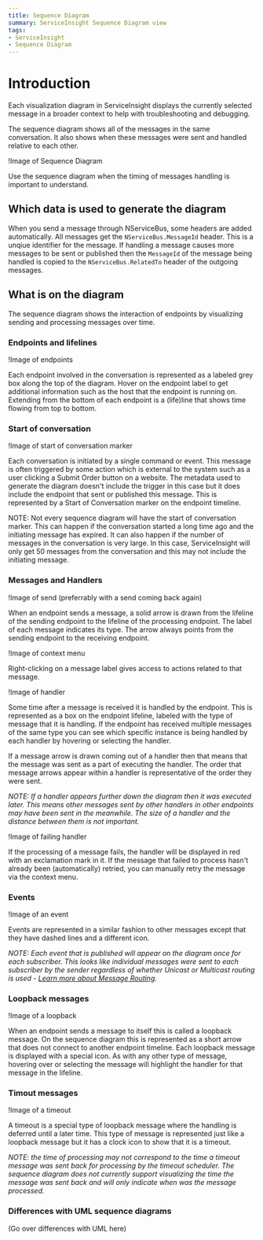 ```yaml
---
title: Sequence Diagram
summary: ServiceInsight Sequence Diagram view
tags: 
- ServiceInsight
- Sequence Diagram
---
```


# Introduction

Each visualization diagram in ServiceInsight displays the currently selected message in a broader context to help with troubleshooting and debugging.

The sequence diagram shows all of the messages in the same conversation. It also shows when these messages were sent and handled relative to each other. 

!Image of Sequence Diagram

Use the sequence diagram when the timing of messages handling is important to understand.

## Which data is used to generate the diagram

When you send a message through NServiceBus, some headers are added automatically. All messages get the `NServiceBus.MessageId` header. This is a unqiue identifier for the message. If handling a message causes more messages to be sent or published then the `MessageId` of the message being handled is copied to the `NServiceBus.RelatedTo` header of the outgoing messages.


## What is on the diagram

The sequence diagram shows the interaction of endpoints by visualizing sending and processing messages over time. 

### Endpoints and lifelines

!Image of endpoints

Each endpoint involved in the conversation is represented as a labeled grey box along the top of the diagram. Hover on the endpoint label to get additional information such as the host that the endpoint is running on. Extending from the bottom of each endpoint is a (life)line that shows time flowing from top to bottom.

### Start of conversation

!Image of start of conversation marker

Each conversation is initiated by a single command or event. This message is often triggered by some action which is external to the system such as a user clicking a Submit Order button on a website. The metadata used to generate the diagram doesn't include the trigger in this case but it does include the endpoint that sent or published this message. This is represented by a Start of Conversation marker on the endpoint timeline.

NOTE: Not every sequence diagram will have the start of conversation marker. This can happen if the conversation started a long time ago and the initiating message has expired. It can also happen if the number of messages in the conversation is very large. In this case, ServiceInsight will only get 50 messages from the conversation and this may not include the initiating message.

### Messages and Handlers

!Image of send (preferrably with a send coming back again)

When an endpoint sends a message, a solid arrow is drawn from the lifeline of the sending endpoint to the lifeline of the processing endpoint. The label of each message indicates its type. The arrow always points from the sending endpoint to the receiving endpoint.

!Image of context menu

Right-clicking on a message label gives access to actions related to that message.

!Image of handler

Some time after a message is received it is handled by the endpoint. This is represented as a box on the endpoint lifeline, labeled with the type of message that it is handling. If the endpoint has received multiple messages of the same type you can see which specific instance is being handled by each handler by hovering or selecting the handler.

If a message arrow is drawn coming out of a handler then that means that the message was sent as a part of executing the handler. The order that message arrows appear within a handler is representative of the order they were sent.

*NOTE: If a handler appears further down the diagram then it was executed later. This means other messages sent by other handlers in other endpoints may have been sent in the meanwhile. The size of a handler and the distance between them is not important.*

!Image of failing handler

If the processing of a message fails, the handler will be displayed in red with an exclamation mark in it. If the message that failed to process hasn't already been (automatically) retried, you can manually retry the message via the context menu.

### Events

!Image of an event

Events are represented in a similar fashion to other messages except that they have dashed lines and a different icon. 

*NOTE: Each event that is published will appear on the diagram once for each subscriber. This looks like individual messages were sent to each subscriber by the sender regardless of whether Unicast or Multicast routing is used - [Learn more about Message Routing](/nservicebus/messaging/routing.md).*

### Loopback messages

!Image of a loopback

When an endpoint sends a message to itself this is called a loopback message. On the sequence diagram this is represented as a short arrow that does not connect to another endpoint timeline. Each loopback message is displayed with a special icon. As with any other type of message, hovering over or selecting the message will highlight the handler for that message in the lifeline.

### Timout messages

!Image of a timeout

A timeout is a special type of loopback message where the handling is deferred until a later time. This type of message is represented just like a loopback message but it has a clock icon to show that it is a timeout.

*NOTE: the time of processing may not correspond to the time a timeout message was sent back for processing by the timeout scheduler. The sequence diagram does not currently support visualizing the time the message was sent back and will only indicate when was the message processed.*

### Differences with UML sequence diagrams

(Go over differences with UML here) 
